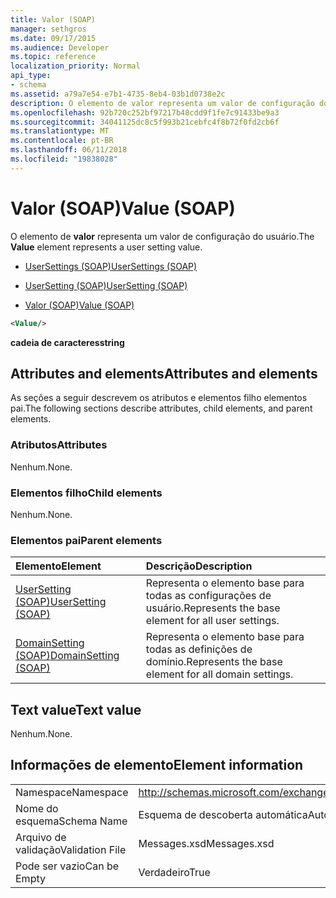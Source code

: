 ```yaml
---
title: Valor (SOAP)
manager: sethgros
ms.date: 09/17/2015
ms.audience: Developer
ms.topic: reference
localization_priority: Normal
api_type:
- schema
ms.assetid: a79a7e54-e7b1-4735-8eb4-03b1d0738e2c
description: O elemento de valor representa um valor de configuração do usuário.
ms.openlocfilehash: 92b720c252bf97217b48cdd9f1fe7c91433be9a3
ms.sourcegitcommit: 34041125dc8c5f993b21cebfc4f8b72f0fd2cb6f
ms.translationtype: MT
ms.contentlocale: pt-BR
ms.lasthandoff: 06/11/2018
ms.locfileid: "19838028"
---
```

# <a name="value-soap"></a><span data-ttu-id="65894-103">Valor (SOAP)</span><span class="sxs-lookup"><span data-stu-id="65894-103">Value (SOAP)</span></span>

<span data-ttu-id="65894-104">O elemento de **valor** representa um valor de configuração do usuário.</span><span class="sxs-lookup"><span data-stu-id="65894-104">The **Value** element represents a user setting value.</span></span> 
  
- [<span data-ttu-id="65894-105">UserSettings (SOAP)</span><span class="sxs-lookup"><span data-stu-id="65894-105">UserSettings (SOAP)</span></span>](usersettings-soap.md)
  
- [<span data-ttu-id="65894-106">UserSetting (SOAP)</span><span class="sxs-lookup"><span data-stu-id="65894-106">UserSetting (SOAP)</span></span>](usersetting-soap.md)
  
- [<span data-ttu-id="65894-107">Valor (SOAP)</span><span class="sxs-lookup"><span data-stu-id="65894-107">Value (SOAP)</span></span>](value-soap.md)
  
```XML
<Value/>
```

<span data-ttu-id="65894-108">**cadeia de caracteres**</span><span class="sxs-lookup"><span data-stu-id="65894-108">**string**</span></span>

## <a name="attributes-and-elements"></a><span data-ttu-id="65894-109">Attributes and elements</span><span class="sxs-lookup"><span data-stu-id="65894-109">Attributes and elements</span></span>

<span data-ttu-id="65894-110">As seções a seguir descrevem os atributos e elementos filho elementos pai.</span><span class="sxs-lookup"><span data-stu-id="65894-110">The following sections describe attributes, child elements, and parent elements.</span></span>
  
### <a name="attributes"></a><span data-ttu-id="65894-111">Atributos</span><span class="sxs-lookup"><span data-stu-id="65894-111">Attributes</span></span>

<span data-ttu-id="65894-112">Nenhum.</span><span class="sxs-lookup"><span data-stu-id="65894-112">None.</span></span>
  
### <a name="child-elements"></a><span data-ttu-id="65894-113">Elementos filho</span><span class="sxs-lookup"><span data-stu-id="65894-113">Child elements</span></span>

<span data-ttu-id="65894-114">Nenhum.</span><span class="sxs-lookup"><span data-stu-id="65894-114">None.</span></span>
  
### <a name="parent-elements"></a><span data-ttu-id="65894-115">Elementos pai</span><span class="sxs-lookup"><span data-stu-id="65894-115">Parent elements</span></span>

|<span data-ttu-id="65894-116">**Elemento**</span><span class="sxs-lookup"><span data-stu-id="65894-116">**Element**</span></span>|<span data-ttu-id="65894-117">**Descrição**</span><span class="sxs-lookup"><span data-stu-id="65894-117">**Description**</span></span>|
|:-----|:-----|
|[<span data-ttu-id="65894-118">UserSetting (SOAP)</span><span class="sxs-lookup"><span data-stu-id="65894-118">UserSetting (SOAP)</span></span>](usersetting-soap.md) <br/> |<span data-ttu-id="65894-119">Representa o elemento base para todas as configurações de usuário.</span><span class="sxs-lookup"><span data-stu-id="65894-119">Represents the base element for all user settings.</span></span>  <br/> |
|[<span data-ttu-id="65894-120">DomainSetting (SOAP)</span><span class="sxs-lookup"><span data-stu-id="65894-120">DomainSetting (SOAP)</span></span>](domainsetting-soap.md) <br/> |<span data-ttu-id="65894-121">Representa o elemento base para todas as definições de domínio.</span><span class="sxs-lookup"><span data-stu-id="65894-121">Represents the base element for all domain settings.</span></span>  <br/> |
   
## <a name="text-value"></a><span data-ttu-id="65894-122">Text value</span><span class="sxs-lookup"><span data-stu-id="65894-122">Text value</span></span>

<span data-ttu-id="65894-123">Nenhum.</span><span class="sxs-lookup"><span data-stu-id="65894-123">None.</span></span>
  
## <a name="element-information"></a><span data-ttu-id="65894-124">Informações de elemento</span><span class="sxs-lookup"><span data-stu-id="65894-124">Element information</span></span>

|||
|:-----|:-----|
|<span data-ttu-id="65894-125">Namespace</span><span class="sxs-lookup"><span data-stu-id="65894-125">Namespace</span></span>  <br/> |http://schemas.microsoft.com/exchange/2010/Autodiscover  <br/> |
|<span data-ttu-id="65894-126">Nome do esquema</span><span class="sxs-lookup"><span data-stu-id="65894-126">Schema Name</span></span>  <br/> |<span data-ttu-id="65894-127">Esquema de descoberta automática</span><span class="sxs-lookup"><span data-stu-id="65894-127">Autodiscover schema</span></span>  <br/> |
|<span data-ttu-id="65894-128">Arquivo de validação</span><span class="sxs-lookup"><span data-stu-id="65894-128">Validation File</span></span>  <br/> |<span data-ttu-id="65894-129">Messages.xsd</span><span class="sxs-lookup"><span data-stu-id="65894-129">Messages.xsd</span></span>  <br/> |
|<span data-ttu-id="65894-130">Pode ser vazio</span><span class="sxs-lookup"><span data-stu-id="65894-130">Can be Empty</span></span>  <br/> |<span data-ttu-id="65894-131">Verdadeiro</span><span class="sxs-lookup"><span data-stu-id="65894-131">True</span></span>  <br/> |
   

